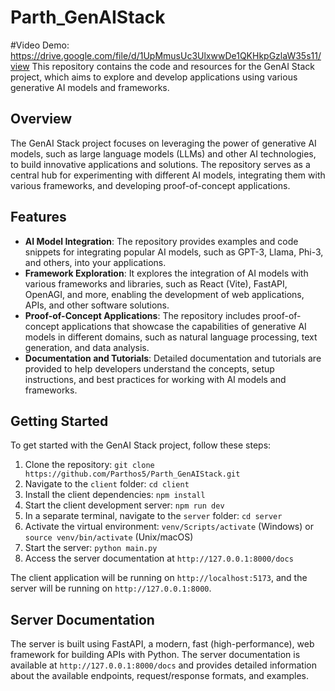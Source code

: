 # Parth_GenAIStack

#Video Demo: https://drive.google.com/file/d/1UpMmusUc3UlxwwDe1QKHkpGzlaW35s11/view
This repository contains the code and resources for the GenAI Stack project, which aims to explore and develop applications using various generative AI models and frameworks.

## Overview

The GenAI Stack project focuses on leveraging the power of generative AI models, such as large language models (LLMs) and other AI technologies, to build innovative applications and solutions. The repository serves as a central hub for experimenting with different AI models, integrating them with various frameworks, and developing proof-of-concept applications.

## Features

- **AI Model Integration**: The repository provides examples and code snippets for integrating popular AI models, such as GPT-3, Llama, Phi-3, and others, into your applications.
- **Framework Exploration**: It explores the integration of AI models with various frameworks and libraries, such as React (Vite), FastAPI, OpenAGI, and more, enabling the development of web applications, APIs, and other software solutions.
- **Proof-of-Concept Applications**: The repository includes proof-of-concept applications that showcase the capabilities of generative AI models in different domains, such as natural language processing, text generation, and data analysis.
- **Documentation and Tutorials**: Detailed documentation and tutorials are provided to help developers understand the concepts, setup instructions, and best practices for working with AI models and frameworks.

## Getting Started

To get started with the GenAI Stack project, follow these steps:

1. Clone the repository: `git clone https://github.com/Parthos5/Parth_GenAIStack.git`
2. Navigate to the `client` folder: `cd client`
3. Install the client dependencies: `npm install`
4. Start the client development server: `npm run dev`
5. In a separate terminal, navigate to the `server` folder: `cd server`
6. Activate the virtual environment: `venv/Scripts/activate` (Windows) or `source venv/bin/activate` (Unix/macOS)
7. Start the server: `python main.py`
8. Access the server documentation at `http://127.0.0.1:8000/docs`

The client application will be running on `http://localhost:5173`, and the server will be running on `http://127.0.0.1:8000`.

## Server Documentation

The server is built using FastAPI, a modern, fast (high-performance), web framework for building APIs with Python. The server documentation is available at `http://127.0.0.1:8000/docs` and provides detailed information about the available endpoints, request/response formats, and examples.
